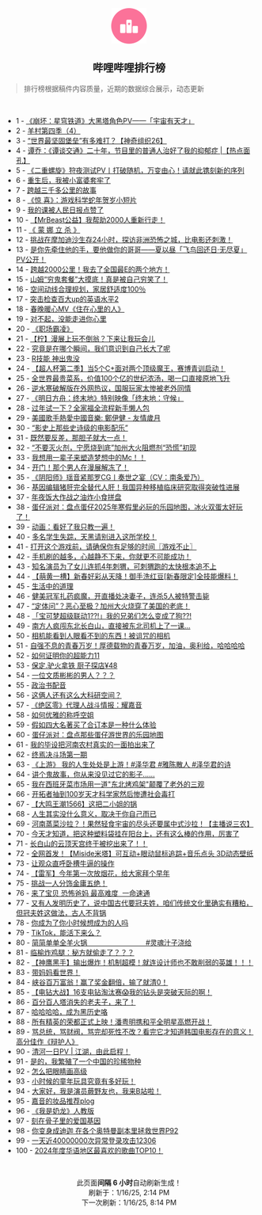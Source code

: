 <div align="center">
    <img src="./assets/icon_rank.png" alt="logo" />
    <h2>哔哩哔哩排行榜</h>
</div>

> 排行榜根据稿件内容质量，近期的数据综合展示，动态更新

<br />

<ul><li><span>1 - <a href=https://www.bilibili.com/BV1tXckehEd3 target=_blank>《崩坏：星穹铁道》大黑塔角色PV——「宇宙有天才」</a></span></li><li><span>2 - <a href=https://www.bilibili.com/BV12NceehEFn target=_blank>羊村第四季（4）</a></span></li><li><span>3 - <a href=https://www.bilibili.com/BV1imc2enEKU target=_blank>“世界最坚固堡垒”有多难打？【神奇组织26】</a></span></li><li><span>4 - <a href=https://www.bilibili.com/BV1W2caeREyH target=_blank>谭乔：《谭谈交通》二十年，节目里的普通人治好了我的抑郁症&nbsp;|【热点面孔】</a></span></li><li><span>5 - <a href=https://www.bilibili.com/BV1gQcHerEYg target=_blank>《二重螺旋》狩夜测试PV丨打破随机，万变由心！请就此镌刻新的序列</a></span></li><li><span>6 - <a href=https://www.bilibili.com/BV1ADc1e8E6y target=_blank>重生后，我被小富婆套牢了</a></span></li><li><span>7 - <a href=https://www.bilibili.com/BV1coc3etEAb target=_blank>跨越三千多公里的故事</a></span></li><li><span>8 - <a href=https://www.bilibili.com/BV12PceewEyY target=_blank>《惊&nbsp;喜》：游戏科学蛇年贺岁小短片</a></span></li><li><span>9 - <a href=https://www.bilibili.com/BV17Ec1eHEQs target=_blank>我的课被人民日报点赞了</a></span></li><li><span>10 - <a href=https://www.bilibili.com/BV1BpcPeqE2p target=_blank>【MrBeast公益】我帮助2000人重新行走！</a></span></li><li><span>11 - <a href=https://www.bilibili.com/BV1p6cteVEK7 target=_blank>《&nbsp;蒙&nbsp;娜&nbsp;立&nbsp;杀&nbsp;》</a></span></li><li><span>12 - <a href=https://www.bilibili.com/BV1zJcmebE6i target=_blank>挑战在摩加迪沙生存24小时，探访非洲恐怖之城，比电影还刺激！</a></span></li><li><span>13 - <a href=https://www.bilibili.com/BV1nXceebE2H target=_blank>是你先牵住他的手，要他做你的哥哥——夏以昼「飞鸟回还日·无尽夏」PV公开！</a></span></li><li><span>14 - <a href=https://www.bilibili.com/BV1kucCeSEYw target=_blank>跨越2000公里！我去了全国最E的两个地方！</a></span></li><li><span>15 - <a href=https://www.bilibili.com/BV1a3cceEEcb target=_blank>山姆“穷鬼套餐”大摸底！真是被自己穷笑了！</a></span></li><li><span>16 - <a href=https://www.bilibili.com/BV1bucQeQEjn target=_blank>空间动线合理规划，家居舒适度100％</a></span></li><li><span>17 - <a href=https://www.bilibili.com/BV1sKc3eaEUJ target=_blank>突击检查百大up的英语水平2</a></span></li><li><span>18 - <a href=https://www.bilibili.com/BV1cxcbekEBm target=_blank>春晚暖心MV《住在心里的人》</a></span></li><li><span>19 - <a href=https://www.bilibili.com/BV11Ecke9EHG target=_blank>对不起，没能走进你心里</a></span></li><li><span>20 - <a href=https://www.bilibili.com/BV1Cbc2eYEXn target=_blank>《职场霸凌》</a></span></li><li><span>21 - <a href=https://www.bilibili.com/BV1RKc2eEErS target=_blank>【柠】漫展上玩不倒翁？下来让我玩会儿</a></span></li><li><span>22 - <a href=https://www.bilibili.com/BV1BucteeE12 target=_blank>究竟是在哪个瞬间，我们意识到自己长大了呢</a></span></li><li><span>23 - <a href=https://www.bilibili.com/BV1nrctekEir target=_blank>R技能&nbsp;神出鬼没</a></span></li><li><span>24 - <a href=https://www.bilibili.com/BV1GscuerESw target=_blank>【超人杯第二季】当5个C+面对两个顶级魔王，赛博青训启动！</a></span></li><li><span>25 - <a href=https://www.bilibili.com/BV1uBc1eBEJb target=_blank>全世界最贵菜系，价值100个亿的世纪浓汤，喝一口直接原地飞升</a></span></li><li><span>26 - <a href=https://www.bilibili.com/BV1AHcbeLEyX target=_blank>逆水寒破解版在外网热议，国服玩家太惨被老外同情</a></span></li><li><span>27 - <a href=https://www.bilibili.com/BV14rc1eiEW7 target=_blank>《明日方舟：终末地》特别映像「终末地：守候」</a></span></li><li><span>28 - <a href=https://www.bilibili.com/BV1SrcieyEH4 target=_blank>过年试一下？全家福全流程新手懒人包</a></span></li><li><span>29 - <a href=https://www.bilibili.com/BV1fXcueHEXa target=_blank>美國歌手熱愛中國音樂:&nbsp;鄭伊健&nbsp;-&nbsp;友情歲月</a></span></li><li><span>30 - <a href=https://www.bilibili.com/BV1ZocueUE9P target=_blank>“影史上那些史诗级的电影配乐”</a></span></li><li><span>31 - <a href=https://www.bilibili.com/BV1vCcge7EBP target=_blank>既然要反差，那胆子就大一点！</a></span></li><li><span>32 - <a href=https://www.bilibili.com/BV1oUcUetEAG target=_blank>“不要灭火剂，宁愿烧到底”加州大火阻燃剂“恐慌”初现</a></span></li><li><span>33 - <a href=https://www.bilibili.com/BV1fqcgeHE9f target=_blank>我想用一辈子来塑造梦想中的Mc！！</a></span></li><li><span>34 - <a href=https://www.bilibili.com/BV192cgeLEhM target=_blank>开门！那个男人在漫展解冻了！</a></span></li><li><span>35 - <a href=https://www.bilibili.com/BV1Jjc1eXEtg target=_blank>《阴阳师》瑶音紧那罗CG丨奏世之宴（CV：南条爱乃）</a></span></li><li><span>36 - <a href=https://www.bilibili.com/BV1gac3eyEbg target=_blank>基因编辑猪肝完全替代人肝！我国异种移植临床研究取得突破性进展</a></span></li><li><span>37 - <a href=https://www.bilibili.com/BV1skcueFEr6 target=_blank>年夜饭大作战之油炸小食拼盘</a></span></li><li><span>38 - <a href=https://www.bilibili.com/BV1W9cmeKEeD target=_blank>蛋仔派对：盘点蛋仔2025年寒假里必玩的乐园地图，冰火双蛋太好玩了！</a></span></li><li><span>39 - <a href=https://www.bilibili.com/BV17Qc8eCEtY target=_blank>动画：看好了我只教一遍！</a></span></li><li><span>40 - <a href=https://www.bilibili.com/BV1Vbc1eyEmF target=_blank>多名学生失踪，天黑请别进入这所学校！</a></span></li><li><span>41 - <a href=https://www.bilibili.com/BV1HcczezEvC target=_blank>打开这个游戏前，请确保你有足够的时间〖游戏不止〗</a></span></li><li><span>42 - <a href=https://www.bilibili.com/BV1nxcbekEN5 target=_blank>手机刷的越多，心越静不下来，你就更不可能成功！</a></span></li><li><span>43 - <a href=https://www.bilibili.com/BV1HHc7e1EBY target=_blank>知名演员为了女儿连抓4年刺猬，可刺猬跑的太快根本追不上</a></span></li><li><span>44 - <a href=https://www.bilibili.com/BV1oScUeoEEJ target=_blank>【萌黄一槽】新春好彩从天降！御手洗红豆[新春限定]全技能爆料！</a></span></li><li><span>45 - <a href=https://www.bilibili.com/BV1zzc2edEyu target=_blank>生活中的道理</a></span></li><li><span>46 - <a href=https://www.bilibili.com/BV1RYcBeZEi6 target=_blank>健美冠军扎药疯魔，开直播处决妻子，连杀5人被特警击毙</a></span></li><li><span>47 - <a href=https://www.bilibili.com/BV1Chc2ewEAa target=_blank>“定体问”？恶心至极？加州大火烧穿了美国的老底！</a></span></li><li><span>48 - <a href=https://www.bilibili.com/BV1nncSeiEsz target=_blank>「宝可梦超级联动1??!」我的兄弟们怎么变成了狗??!</a></span></li><li><span>49 - <a href=https://www.bilibili.com/BV1HrctekEzd target=_blank>南方人疯闯东北长白山，直接被东北司机上了一课…</a></span></li><li><span>50 - <a href=https://www.bilibili.com/BV14hcteJEJD target=_blank>相机能看到人眼看不到的东西！被诅咒的相机</a></span></li><li><span>51 - <a href=https://www.bilibili.com/BV1gbcXeZEaW target=_blank>自强不息的青春万岁！厚德载物的青春万岁，加油，奥利给，哈哈哈哈</a></span></li><li><span>52 - <a href=https://www.bilibili.com/BV18ccSeJE6T target=_blank>如何证明你的超能力11</a></span></li><li><span>53 - <a href=https://www.bilibili.com/BV1iUc2eSEj3 target=_blank>保定.驴火拿铁&nbsp;厨子探店¥48</a></span></li><li><span>54 - <a href=https://www.bilibili.com/BV1NWcyeFEbG target=_blank>一位文质彬彬的男人？？？</a></span></li><li><span>55 - <a href=https://www.bilibili.com/BV1eCcge7EYw target=_blank>政治书配音</a></span></li><li><span>56 - <a href=https://www.bilibili.com/BV1BqcyeJEoy target=_blank>这俩人还有这么大科研空间？</a></span></li><li><span>57 - <a href=https://www.bilibili.com/BV1nZc1eREY5 target=_blank>《绝区零》代理人战斗情报：耀嘉音</a></span></li><li><span>58 - <a href=https://www.bilibili.com/BV1Brc2esE9u target=_blank>如何优雅的称呼空姐</a></span></li><li><span>59 - <a href=https://www.bilibili.com/BV1F2cTeUE2y target=_blank>假如四大名著买了合订本是一种什么体验</a></span></li><li><span>60 - <a href=https://www.bilibili.com/BV116cXeJEFN target=_blank>蛋仔派对：盘点那些蛋仔游世界的乐园地图</a></span></li><li><span>61 - <a href=https://www.bilibili.com/BV1U4cxe5EuL target=_blank>我的毕设把河南农村真实的一面拍出来了</a></span></li><li><span>62 - <a href=https://www.bilibili.com/BV1EGcueSEo5 target=_blank>终焉决斗场第一期</a></span></li><li><span>63 - <a href=https://www.bilibili.com/BV1EncmeZEr1 target=_blank>《上游》&nbsp;我的人生处处是上游！#泽华君&nbsp;#雅陈散人&nbsp;#泽华君的诗</a></span></li><li><span>64 - <a href=https://www.bilibili.com/BV11ucieiEcg target=_blank>讲个鬼故事，你从来没见过它的影子......</a></span></li><li><span>65 - <a href=https://www.bilibili.com/BV1DmrrYjEZ9 target=_blank>我在西班牙菜市场用一道&quot;东北烤鸡架&quot;颠覆了老外的三观</a></span></li><li><span>66 - <a href=https://www.bilibili.com/BV1rrctekEMs target=_blank>开拓者抽到100岁天才科学家然后惨遭社会毒打</a></span></li><li><span>67 - <a href=https://www.bilibili.com/BV1cFcUewEt2 target=_blank>【大鸣王潮1566】这把二小姐的锅</a></span></li><li><span>68 - <a href=https://www.bilibili.com/BV1XVc2eCEAD target=_blank>人生其实没什么意义，取决于你自己而已</a></span></li><li><span>69 - <a href=https://www.bilibili.com/BV1rPc8e1E2h target=_blank>河南蒸菜沙拉？！果然轻食宇宙的尽头还要属中式沙拉！【主播说三农】</a></span></li><li><span>70 - <a href=https://www.bilibili.com/BV1UPcmezEhv target=_blank>今天才知道，把这种塑料袋挂在阳台上，还有这么棒的作用，厉害了</a></span></li><li><span>71 - <a href=https://www.bilibili.com/BV1nPrSYUEHj target=_blank>长白山的云顶天宫终于被挖出来了！！</a></span></li><li><span>72 - <a href=https://www.bilibili.com/BV1XZcNeaEsd target=_blank>全网首发！【Miside米塔】可互动+眼动鼠标追踪+音乐点头&nbsp;3D动态壁纸</a></span></li><li><span>73 - <a href=https://www.bilibili.com/BV1kkcDegEKf target=_blank>让观众直呼卧槽牛逼的操作</a></span></li><li><span>74 - <a href=https://www.bilibili.com/BV1xQcBe1Ews target=_blank>【雷军】今年第一次放烟花，给大家拜个早年</a></span></li><li><span>75 - <a href=https://www.bilibili.com/BV1ERc8erENj target=_blank>挑战一人分饰金庸五绝！</a></span></li><li><span>76 - <a href=https://www.bilibili.com/BV1FrcAeiENp target=_blank>来了宝贝&nbsp;恐怖爸妈&nbsp;最高难度&nbsp;&nbsp;一命速通</a></span></li><li><span>77 - <a href=https://www.bilibili.com/BV17oc8e3ECk target=_blank>又有人发明历史了，说中国古代要冠夫姓，咱们传统文化里确实有糟粕，但冠夫姓这做法，古人不背锅</a></span></li><li><span>78 - <a href=https://www.bilibili.com/BV1MPcme6EFv target=_blank>你成为了你小时候想成为的人吗</a></span></li><li><span>79 - <a href=https://www.bilibili.com/BV1JccNerEYx target=_blank>TikTok，能活下来么？</a></span></li><li><span>80 - <a href=https://www.bilibili.com/BV1h9cyeBEwR target=_blank>简简单单全羊火锅&nbsp;&nbsp;&nbsp;&nbsp;&nbsp;&nbsp;&nbsp;&nbsp;&nbsp;&nbsp;&nbsp;&nbsp;&nbsp;&nbsp;&nbsp;&nbsp;&nbsp;&nbsp;&nbsp;&nbsp;&nbsp;&nbsp;&nbsp;&nbsp;&nbsp;&nbsp;&nbsp;&nbsp;&nbsp;&nbsp;#灵魂汁子浇给</a></span></li><li><span>81 - <a href=https://www.bilibili.com/BV15GcqeWE5f target=_blank>临榆炸鸡腿：秘方就偷走了？？？</a></span></li><li><span>82 - <a href=https://www.bilibili.com/BV15fctecEYk target=_blank>【神鹰黑手】输出爆炸！机制超模！就连设计师也不敢削弱的英雄！！！</a></span></li><li><span>83 - <a href=https://www.bilibili.com/BV1zec9eVEVN target=_blank>带妈妈看世界！</a></span></li><li><span>84 - <a href=https://www.bilibili.com/BV1tpc2eBEz1 target=_blank>峡谷百万富翁！赢了奖金翻倍，输了就清0！</a></span></li><li><span>85 - <a href=https://www.bilibili.com/BV1GAcheKEbZ target=_blank>【电钻大战】16支电钻淘汰赛😱我的钻头是突破天际的啊！</a></span></li><li><span>86 - <a href=https://www.bilibili.com/BV1RacBebEoA target=_blank>百分百人塔消失的老夫子，来了！</a></span></li><li><span>87 - <a href=https://www.bilibili.com/BV1aDcye6EPK target=_blank>哈哈哈哈，成为黑历史咯</a></span></li><li><span>88 - <a href=https://www.bilibili.com/BV16ActeBEYS target=_blank>所有精英的荣都正式上映！潘粤明携和平全明星高燃开战！</a></span></li><li><span>89 - <a href=https://www.bilibili.com/BV1y9c4eyEqn target=_blank>骂总统，骂财阀，骂完却死性不改？看完它才知道韩国电影存在的意义！高分佳作《辩护人》</a></span></li><li><span>90 - <a href=https://www.bilibili.com/BV1iQcUexE1o target=_blank>清河一日PV&nbsp;|&nbsp;江湖，由此启程！</a></span></li><li><span>91 - <a href=https://www.bilibili.com/BV1wRc1eoE87 target=_blank>是的，我繁殖了一个中国的珍稀物种</a></span></li><li><span>92 - <a href=https://www.bilibili.com/BV1nEcVewEwf target=_blank>怎么把眼睛画高级</a></span></li><li><span>93 - <a href=https://www.bilibili.com/BV1trc3eBE23 target=_blank>小时候的童年玩具究竟有多好玩！</a></span></li><li><span>94 - <a href=https://www.bilibili.com/BV1kycXe2EQb target=_blank>大家好，我是演员蕨野友也，我来B站啦！</a></span></li><li><span>95 - <a href=https://www.bilibili.com/BV1mCcweLE4h target=_blank>嘉音的妆品推荐plog</a></span></li><li><span>96 - <a href=https://www.bilibili.com/BV1j7cuejE6k target=_blank>《我是奶龙》人教版</a></span></li><li><span>97 - <a href=https://www.bilibili.com/BV1bgc9efEe8 target=_blank>刻在骨子里的爱国基因</a></span></li><li><span>98 - <a href=https://www.bilibili.com/BV1Wwcue4EXY target=_blank>你变身成迪迦&nbsp;在各个奥特曼副本里拯救世界P92</a></span></li><li><span>99 - <a href=https://www.bilibili.com/BV17DcteiEJY target=_blank>一天近40000000次异常登录攻击12306</a></span></li><li><span>100 - <a href=https://www.bilibili.com/BV1WNcuesEWB target=_blank>2024年度华语地区最喜欢的歌曲TOP10！</a></span></li></ul>

<br />

<p align=center>此页面<strong>间隔 6 小时</strong>自动刷新生成！<br>刷新于：1/16/25, 2:14 PM<br>下一次刷新：1/16/25, 8:14 PM</p>
